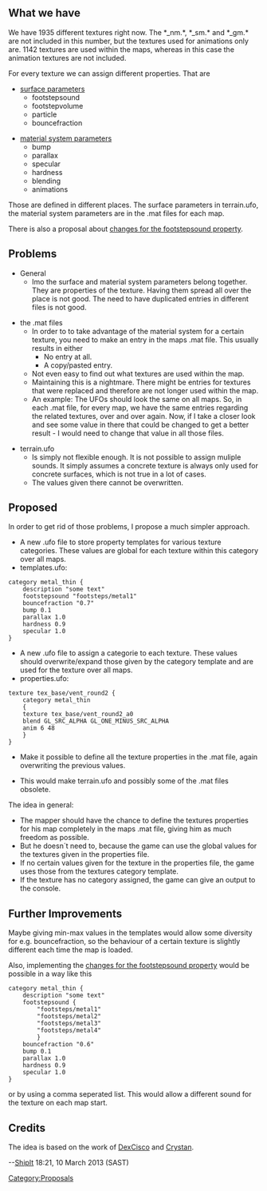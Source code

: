## What we have

We have 1935 different textures right now. The \*_nm.\*, \*_sm.\* and
\*_gm.\* are not included in this number, but the textures used for
animations only are. 1142 textures are used within the maps, whereas in
this case the animation textures are not included.

For every texture we can assign different properties. That are

- [surface parameters](UFO-Scripts/terrain.ufo "wikilink")
  - footstepsound
  - footstepvolume
  - particle
  - bouncefraction

<!-- -->

- [material system parameters](Mapping/Materialsystem "wikilink")
  - bump
  - parallax
  - specular
  - hardness
  - blending
  - animations

Those are defined in different places. The surface parameters in
terrain.ufo, the material system parameters are in the .mat files for
each map.

There is also a proposal about [changes for the footstepsound
property](Proposals/Sound/Footstep_Sounds "wikilink").

## Problems

- General
  - Imo the surface and material system parameters belong together. They
    are properties of the texture. Having them spread all over the place
    is not good. The need to have duplicated entries in different files
    is not good.

<!-- -->

- the .mat files
  - In order to to take advantage of the material system for a certain
    texture, you need to make an entry in the maps .mat file. This
    usually results in either
    - No entry at all.
    - A copy/pasted entry.
  - Not even easy to find out what textures are used within the map.
  - Maintaining this is a nightmare. There might be entries for textures
    that were replaced and therefore are not longer used within the map.
  - An example: The UFOs should look the same on all maps. So, in each
    .mat file, for every map, we have the same entries regarding the
    related textures, over and over again. Now, if I take a closer look
    and see some value in there that could be changed to get a better
    result - I would need to change that value in all those files.

<!-- -->

- terrain.ufo
  - Is simply not flexible enough. It is not possible to assign muliple
    sounds. It simply assumes a concrete texture is always only used for
    concrete surfaces, which is not true in a lot of cases.
  - The values given there cannot be overwritten.

## Proposed

In order to get rid of those problems, I propose a much simpler
approach.

- A new .ufo file to store property templates for various texture
  categories. These values are global for each texture within this
  category over all maps.
- templates.ufo:

<!-- -->

    category metal_thin {
        description "some text"
        footstepsound "footsteps/metal1"
        bouncefraction "0.7"
        bump 0.1
        parallax 1.0
        hardness 0.9
        specular 1.0
    }

- A new .ufo file to assign a categorie to each texture. These values
  should overwrite/expand those given by the category template and are
  used for the texture over all maps.
- properties.ufo:

<!-- -->

    texture tex_base/vent_round2 {
        category metal_thin
        {
        texture tex_base/vent_round2_a0
        blend GL_SRC_ALPHA GL_ONE_MINUS_SRC_ALPHA
        anim 6 48
        }
    }

- Make it possible to define all the texture properties in the .mat
  file, again overwriting the previous values.

<!-- -->

- This would make terrain.ufo and possibly some of the .mat files
  obsolete.

The idea in general:

- The mapper should have the chance to define the textures properties
  for his map completely in the maps .mat file, giving him as much
  freedom as possible.
- But he doesn´t need to, because the game can use the global values for
  the textures given in the properties file.
- If no certain values given for the texture in the properties file, the
  game uses those from the textures category template.
- If the texture has no category assigned, the game can give an output
  to the console.

## Further Improvements

Maybe giving min-max values in the templates would allow some diversity
for e.g. bouncefraction, so the behaviour of a certain texture is
slightly different each time the map is loaded.

Also, implementing the [changes for the footstepsound
property](Proposals/Sound/Footstep_Sounds "wikilink") would be possible
in a way like this

    category metal_thin {
        description "some text"
        footstepsound {
            "footsteps/metal1"
            "footsteps/metal2"
            "footsteps/metal3"
            "footsteps/metal4"
            }
        bouncefraction "0.6"
        bump 0.1
        parallax 1.0
        hardness 0.9
        specular 1.0
    }

or by using a comma seperated list. This would allow a different sound
for the texture on each map start.

## Credits

The idea is based on the work of [DexCisco](User:DexCisco "wikilink")
and [Crystan](User:Crystan "wikilink").

--[ShipIt](User:ShipIt "wikilink") 18:21, 10 March 2013 (SAST)

[Category:Proposals](Category:Proposals "wikilink")